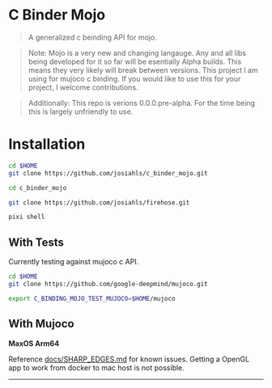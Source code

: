 # C Binder Mojo
> A generalized c beinding API for mojo.

> Note: Mojo is a very new and changing langauge. Any and all libs being developed for it so far will be esentially Alpha builds. This means they very likely will break between versions. This project I am using for mujoco c binding. If you would like to use this for your project, I welcome contributions.

> Additionally: This repo is verions 0.0.0.pre-alpha. For the time being this is largely unfriendly to use.

# Installation

```bash
cd $HOME
git clone https://github.com/josiahls/c_binder_mojo.git

cd c_binder_mojo

git clone https://github.com/josiahls/firehose.git

pixi shell
```


## With Tests
Currently testing against mujoco c API.

```bash
cd $HOME
git clone https://github.com/google-deepmind/mujoco.git

export C_BINDING_MOJO_TEST_MUJOCO=$HOME/mujoco
```

## With Mujoco

**MaxOS Arm64**

Reference [docs/SHARP_EDGES.md](docs/SHARP_EDGES.md) for known issues. Getting a OpenGL app to work from docker to mac host is not possible.

---


